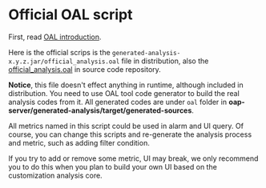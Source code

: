# Official OAL script
First, read [OAL introduction](../concepts-and-designs/oal.md).

Here is the official scrips is the `generated-analysis-x.y.z.jar/official_analysis.oal` file in distribution,
also the [official_analysis.oal](../../../oap-server/generated-analysis/src/main/resources/official_analysis.oal) in source code repository.

**Notice**, this file doesn't effect anything in runtime, although included in distribution.
You need to use OAL tool code generator to build the real analysis codes from it.
All generated codes are under `oal` folder in **oap-server/generated-analysis/target/generated-sources**.

All metrics named in this script could be used in alarm and UI query. Of course, you can change this 
scripts and re-generate the analysis process and metric, such as adding filter condition. 

If you try to add or remove some metric, UI may break, we only recommend you to do this when you plan
to build your own UI based on the customization analysis core. 